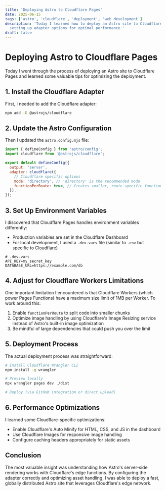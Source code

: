 ```yaml
---
title: 'Deploying Astro to Cloudflare Pages'
date: 2025-06-15
tags: ['astro', 'cloudflare', 'deployment', 'web development']
description: 'Today I learned how to deploy an Astro site to Cloudflare Pages, including
  setting up adapter options for optimal performance.'
draft: false
---
```


# Deploying Astro to Cloudflare Pages

Today I went through the process of deploying an Astro site to Cloudflare Pages
and learned some valuable tips for optimizing the deployment.

## 1. Install the Cloudflare Adapter

First, I needed to add the Cloudflare adapter:

```bash
npm add -D @astrojs/cloudflare
```

## 2. Update the Astro Configuration

Then I updated the `astro.config.mjs` file:

```javascript
import { defineConfig } from 'astro/config';
import cloudflare from '@astrojs/cloudflare';

export default defineConfig({
  output: 'server',
  adapter: cloudflare({
    // Cloudflare specific options
    mode: 'directory', // 'directory' is the recommended mode
    functionPerRoute: true, // Creates smaller, route-specific functions
  }),
});
```

## 3. Set Up Environment Variables

I discovered that Cloudflare Pages handles environment variables differently:

- Production variables are set in the Cloudflare Dashboard
- For local development, I used a `.dev.vars` file (similar to `.env` but
  specific to Cloudflare)

```
# .dev.vars
API_KEY=my_secret_key
DATABASE_URL=https://example.com/db
```

## 4. Adjust for Cloudflare Workers Limitations

One important limitation I encountered is that Cloudflare Workers (which power
Pages Functions) have a maximum size limit of 1MB per Worker. To work around
this:

1. Enable `functionPerRoute` to split code into smaller chunks
2. Optimize image handling by using Cloudflare's Image Resizing service instead
   of Astro's built-in image optimization
3. Be mindful of large dependencies that could push you over the limit

## 5. Deployment Process

The actual deployment process was straightforward:

```bash
# Install Cloudflare Wrangler CLI
npm install -g wrangler

# Preview locally
npx wrangler pages dev ./dist

# Deploy (via GitHub integration or direct upload)
```

## 6. Performance Optimizations

I learned some Cloudflare-specific optimizations:

- Enable Cloudflare's Auto Minify for HTML, CSS, and JS in the dashboard
- Use Cloudflare Images for responsive image handling
- Configure caching headers appropriately for static assets

## Conclusion

The most valuable insight was understanding how Astro's server-side rendering
works with Cloudflare's edge functions. By configuring the adapter correctly and
optimizing asset handling, I was able to deploy a fast, globally distributed
Astro site that leverages Cloudflare's edge network.
